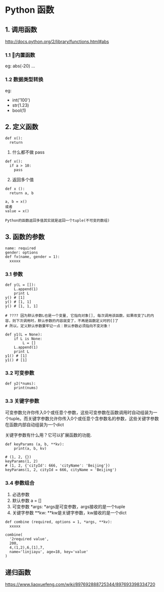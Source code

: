 # Python 函数

## 1. 调用函数
http://docs.python.org/2/library/functions.html#abs

### 1.1 内置函数
eg: abs(-20) ...

### 1.2 数据类型转换
eg:
- int('100')
- str(1.23)
- bool(1)

## 2. 定义函数
```
def x():
  return
```
1. 什么都不做 pass
```
def x():
  if a > 10:
    pass
```

2. 返回多个值
```
def x ():
  return a, b

a, b = x()
或者
value = x()

Python的函数返回多值其实就是返回一个tuple(不可变的数组)

```

## 3. 函数的参数
```
name: required
gender: options
def fx(name, gender = 1):
  xxxxx
```

### 3.1 参数
```
def y(L = []):
    L.append(1)
    print L
y() # [1]
y() # [1, 1]
y() # [1, 1, 1]

# ???? 因为默认参数L也是一个变量, 它指向对象[], 每次调用该函数，如果改变了L的内容，则下次调用时，默认参数的内容就变了，不再是函数定义时的[]了
# 所以，定义默认参数要牢记一点：默认参数必须指向不变对象！

def y1(L = None):
    if L is None:
        L = []
    L.append(1)
    print L
y1() # [1]
y1() # [1]
```

### 3.2 可变参数
```
def y2(*nums):
    print(nums)
```

### 3.3 关键字参数
可变参数允许你传入0个或任意个参数，这些可变参数在函数调用时自动组装为一个tuple。而关键字参数允许你传入0个或任意个含参数名的参数，这些关键字参数在函数内部自动组装为一个dict

关键字参数有什么用？它可以扩展函数的功能.

```
def keyParams (a, b, **kv):
    print(a, b, kv)

# (1, 2, {})
keyParams(1, 2)
# (1, 2, {'cityId': 666, 'cityName': 'Beijing'})
keyParams(1, 2, cityId = 666, cityName = 'Beijing')
```

### 3.4 参数组合
1. 必选参数
2. 默认参数 a = []
3. 可变参数 *args: *args是可变参数，args接收的是一个tuple
4. 关键字参数 **kw: **kw是关键字参数，kw接收的是一个dict

```
def combine (required, options = 1, *args, **kv):
  xxxxx

combine(
  '2required value',
  200, 
  4,(1,2),6,[1],7,
  name='linjiayu', age=18, key='value'
)
```

## 递归函数
https://www.liaoxuefeng.com/wiki/897692888725344/897693398334720